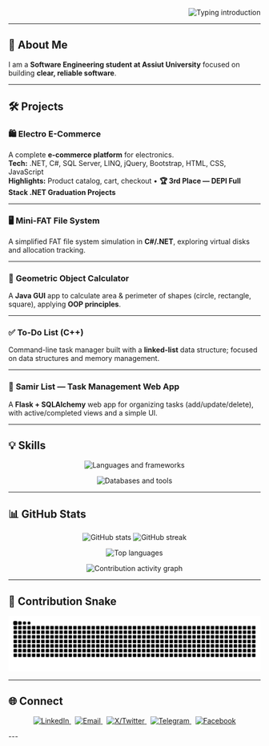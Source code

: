 <!-- Header: Typing SVG (loops) -->
<p align="right">
  <img 
    src="https://readme-typing-svg.demolab.com?font=Fira%20Code&size=28&duration=2200&pause=1100&color=00C6FF&width=780&center=false&vCenter=true&repeat=true&lines=%F0%9F%91%8B%20Hi%2C%20I%27m%20Abdalla%20Samir;%F0%9F%9A%80%20Software%20Engineering%20Student;%F0%9F%92%BB%20Software%20Developer;%F0%9F%8C%8D%20Tech%20Enthusiast" 
    alt="Typing introduction" />
</p>

---

## 🌟 About Me
I am a **Software Engineering student at Assiut University** focused on building **clear, reliable software**. 

---

## 🛠 Projects

### 🛍 **Electro E-Commerce**
A complete **e-commerce platform** for electronics.  
**Tech:** .NET, C#, SQL Server, LINQ, jQuery, Bootstrap, HTML, CSS, JavaScript  
**Highlights:** Product catalog, cart, checkout • **🏆 3rd Place — DEPI Full Stack .NET Graduation Projects**

---

### 🖥 **Mini-FAT File System**
A simplified FAT file system simulation in **C#/.NET**, exploring virtual disks and allocation tracking.

---

### 📐 **Geometric Object Calculator**
A **Java GUI** app to calculate area & perimeter of shapes (circle, rectangle, square), applying **OOP principles**.

---

### ✅ **To-Do List (C++)**
Command-line task manager built with a **linked-list** data structure; focused on data structures and memory management.

---

### 📝 **Samir List — Task Management Web App**
A **Flask + SQLAlchemy** web app for organizing tasks (add/update/delete), with active/completed views and a simple UI.

---

## 💡 Skills

<!-- Row 1: Languages & Frameworks -->
<p align="center">
  <img src="https://skillicons.dev/icons?i=c,cpp,cs,java,python,dotnet,flask,html,css,js,bootstrap&perline=11" alt="Languages and frameworks" />
</p>

<!-- Row 2: Databases & Tools (includes Visual Studio, PyCharm, IntelliJ IDEA, CLion, SQL stack) -->
<p align="center">
  <img src="https://skillicons.dev/icons?i=mssql,mysql,postgres,sqlite,git,github,vscode,visualstudio,pycharm,idea,clion,figma&perline=12" alt="Databases and tools" />
</p>

---

## 📊 GitHub Stats
<p align="center">
  <img src="https://github-readme-stats.vercel.app/api?username=abdallasamir04&show_icons=true&theme=radical" height="160" alt="GitHub stats" />
  <img src="https://github-readme-streak-stats.herokuapp.com?user=abdallasamir04&theme=radical" height="160" alt="GitHub streak" />
</p>
<p align="center">
  <img src="https://github-readme-stats.vercel.app/api/top-langs/?username=abdallasamir04&layout=compact&theme=radical&size_weight=0.5&count_weight=0.5" height="160" alt="Top languages" />
</p>
<p align="center">
  <img src="https://github-readme-activity-graph.vercel.app/graph?username=abdallasamir04&theme=react-dark&area=true&hide_border=true" alt="Contribution activity graph" />
</p>

---

## 🐍 Contribution Snake
<p align="center">
  <img alt="github contribution snake (light)" src="https://raw.githubusercontent.com/abdallasamir04/abdallasamir04/output/snake.svg?cacheBust=1">
</p>

---

## 🌐 Connect
<p align="center">
  <a href="https://www.linkedin.com/in/abdalla-samir-9264242b6" title="LinkedIn">
    <img src="https://img.shields.io/badge/LinkedIn-0A66C2?style=flat-square&logo=linkedin&logoColor=white" alt="LinkedIn" />
  </a>&nbsp;
  <a href="mailto:samirovic707@gmail.com" title="Email">
    <img src="https://img.shields.io/badge/Email-D14836?style=flat-square&logo=gmail&logoColor=white" alt="Email" />
  </a>&nbsp;
  <a href="https://x.com/abdallasamir04" title="X (Twitter)">
    <img src="https://img.shields.io/badge/Twitter-000000?style=flat-square&logo=x&logoColor=white" alt="X/Twitter" />
  </a>&nbsp;
  <a href="https://t.me/abdallasamir04" title="Telegram">
    <img src="https://img.shields.io/badge/Telegram-2CA5E0?style=flat-square&logo=telegram&logoColor=white" alt="Telegram" />
  </a>&nbsp;
  <a href="https://www.facebook.com/abdallasamir04" title="Facebook">
    <img src="https://img.shields.io/badge/Facebook-1877F2?style=flat-square&logo=facebook&logoColor=white" alt="Facebook" />
  </a>
</p>
---
